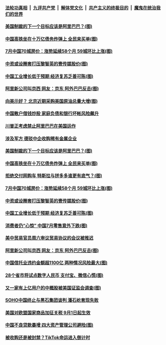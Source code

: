 ####  [法轮功真相](../../../../basic/blob/master/README.md?t=08162331) &nbsp;|&nbsp; [九评共产党](../../../../9ping.md/blob/master/README.md?t=08162331) &nbsp;|&nbsp; [解体党文化](../../../../jtdwh.md/blob/master/README.md?t=08162331)  &nbsp;|&nbsp; [共产主义的终极目的](../../../../gczydzjmd.md/blob/master/README.md?t=08162331) &nbsp;|&nbsp; [魔鬼在统治我们的世界](../../../../mgztzwmdsj.md/blob/master/README.md?t=08162331) 

#### [美国制裁的下一个目标应该是阿里巴巴？(图)](../pages/p5/943087.md?t=08162331) 

#### [中国高铁坐在十万亿债务炸弹上 全民来买单(图)](../pages/p5/943093.md?t=08162331) 

#### [7月中国70城房价：涨势延续58个月 59城环比上涨(图)](../pages/p5/943094.md?t=08162331) 

#### [中资或设圈套打压黎智英的壹传媒股价(图)](../pages/p5/943076.md?t=08162331) 

#### [中国工业增长低于预期 经济复苏乏善可陈(图)](../pages/p5/943074.md?t=08162331) 

#### [阿里新公司叫京西 网友：京东 阿外巴巴反击(图)](../pages/p5/943035.md?t=08162331) 

#### [向美示好？ 北京近期采购美国原油总量大增(图)](../pages/p5/943187.md?t=08162331) 

#### [中国散户借钱炒股 家庭负债和银行坏帐风险飙升](../pages/p5/943181.md?t=08162331) 

#### [川普正考虑禁止阿里巴巴在美国运作](../pages/p5/943180.md?t=08162331) 

#### [涉及军方 德驳中企收购稀有金属企业](../pages/p5/943134.md?t=08162331) 

#### [美国制裁的下一个目标应该是阿里巴巴？(图)](../pages/p5/943087.md?t=08162331) 

#### [中国高铁坐在十万亿债务炸弹上 全民来买单(图)](../pages/p5/943093.md?t=08162331) 

#### [拒绝交付网购车 特斯拉与拼多多谁更有底气？(图)](../pages/p5/943107.md?t=08162331) 

#### [7月中国70城房价：涨势延续58个月 59城环比上涨(图)](../pages/p5/943094.md?t=08162331) 

#### [中资或设圈套打压黎智英的壹传媒股价(图)](../pages/p5/943076.md?t=08162331) 

#### [中国工业增长低于预期 经济复苏乏善可陈(图)](../pages/p5/943074.md?t=08162331) 

#### [消费者仍“心惊” 中国7月零售意外下跌(图)](../pages/p5/943071.md?t=08162331) 

#### [美中贸易官员周六审议贸易协议的会议被推迟](../pages/p5/943036.md?t=08162331) 

#### [阿里新公司叫京西 网友：京东 阿外巴巴反击(图)](../pages/p5/943035.md?t=08162331) 

#### [中国信托业违约金额超1100亿 两种情况风险最大(图)](../pages/p5/943006.md?t=08162331) 

#### [28个省市将试点数字人民币 支付宝、微信心慌(图)](../pages/p5/942993.md?t=08162331) 

#### [又一家有上亿用户的中概股被美国证监会调查(图)](../pages/p5/942994.md?t=08162331) 

#### [SOHO中国终止与黑石集团谈判 潘石屹套现失败](../pages/p5/942990.md?t=08162331) 

#### [美国对欧盟国家商品加征关税 9月1日起生效](../pages/p5/942988.md?t=08162331) 

#### [中国不良贷款暴增 四大资产管理公司避险(图)](../pages/p5/942978.md?t=08162331) 

#### [被收购还是被封禁？TikTok命运进入倒计时](../pages/p5/942975.md?t=08162331) 

